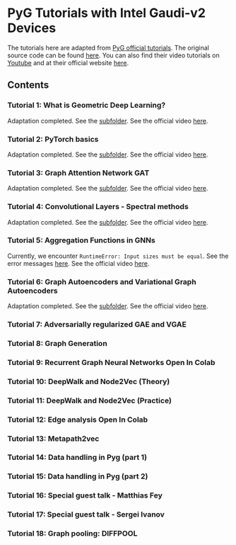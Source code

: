 # PyG Tutorials with Intel Gaudi-v2 Devices

The tutorials here are adapted from [PyG official tutorials](https://pytorch-geometric.readthedocs.io/en/stable/get_started/colabs.html).
The original source code can be found [here](https://github.com/AntonioLonga/PytorchGeometricTutorial).
You can also find their video tutorials on [Youtube](https://www.youtube.com/user/94longa2112/featured) and at their official website [here](https://antoniolonga.github.io/Pytorch_geometric_tutorials/index.html).

## Contents

### Tutorial 1: What is Geometric Deep Learning?

Adaptation completed. See the [subfolder](Tutorial1/).
See the official video [here](https://youtu.be/JtDgmmQ60x8).

### Tutorial 2: PyTorch basics

Adaptation completed. See the [subfolder](Tutorial2/).
See the official video [here](https://youtu.be/UHrhp2l_knU).

### Tutorial 3: Graph Attention Network GAT

Adaptation completed. See the [subfolder](Tutorial3/).
See the official video [here](https://youtu.be/CwsPoa7z2c8).

### Tutorial 4: Convolutional Layers - Spectral methods

Adaptation completed. See the [subfolder](Tutorial4/).
See the official video [here](https://youtu.be/Ghw-fp_2HFM).

### Tutorial 5: Aggregation Functions in GNNs

Currently, we encounter `RuntimeError: Input sizes must be equal`.
See the error messages [here](Tutorial5/error_html.pdf).
See the official video [here](https://youtu.be/tGXovxQ7hKU).

### Tutorial 6: Graph Autoencoders and Variational Graph Autoencoders

Adaptation completed. See the [subfolder](Tutorial6/).
See the official video [here](https://youtu.be/qA6U4nIK62E).

### Tutorial 7: Adversarially regularized GAE and VGAE

### Tutorial 8: Graph Generation

### Tutorial 9: Recurrent Graph Neural Networks Open In Colab

### Tutorial 10: DeepWalk and Node2Vec (Theory)

### Tutorial 11: DeepWalk and Node2Vec (Practice)

### Tutorial 12: Edge analysis Open In Colab

### Tutorial 13: Metapath2vec

### Tutorial 14: Data handling in Pyg (part 1)

### Tutorial 15: Data handling in Pyg (part 2)

### Tutorial 16: Special guest talk - Matthias Fey

### Tutorial 17: Special guest talk - Sergei Ivanov

### Tutorial 18: Graph pooling: DIFFPOOL

